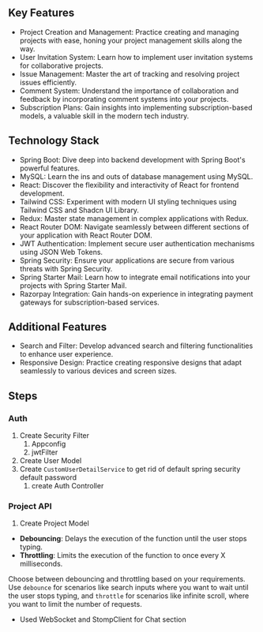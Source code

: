 ## Key Features

- Project Creation and Management: Practice creating and managing projects with ease, honing your project management skills along the way.
- User Invitation System: Learn how to implement user invitation systems for collaborative projects.
- Issue Management: Master the art of tracking and resolving project issues efficiently.
- Comment System: Understand the importance of collaboration and feedback by incorporating comment systems into your projects.
- Subscription Plans: Gain insights into implementing subscription-based models, a valuable skill in the modern tech industry.

  

## Technology Stack

- Spring Boot: Dive deep into backend development with Spring Boot's powerful features.
- MySQL: Learn the ins and outs of database management using MySQL.
- React: Discover the flexibility and interactivity of React for frontend development.
- Tailwind CSS: Experiment with modern UI styling techniques using Tailwind CSS and Shadcn UI Library.
- Redux: Master state management in complex applications with Redux.
- React Router DOM: Navigate seamlessly between different sections of your application with React Router DOM.
- JWT Authentication: Implement secure user authentication mechanisms using JSON Web Tokens.
- Spring Security: Ensure your applications are secure from various threats with Spring Security.
- Spring Starter Mail: Learn how to integrate email notifications into your projects with Spring Starter Mail.
- Razorpay Integration: Gain hands-on experience in integrating payment gateways for subscription-based services.

  

## Additional Features

- Search and Filter: Develop advanced search and filtering functionalities to enhance user experience.
- Responsive Design: Practice creating responsive designs that adapt seamlessly to various devices and screen sizes.


## Steps

### Auth

1. Create Security Filter
	1. Appconfig
	2. jwtFilter
2. Create User Model
3. Create `CustomUserDetailService` to get rid of default spring security default password
	1. create Auth Controller

### Project API
1. Create Project Model

- **Debouncing**: Delays the execution of the function until the user stops typing.
- **Throttling**: Limits the execution of the function to once every X milliseconds.

Choose between debouncing and throttling based on your requirements. Use `debounce` for scenarios like search inputs where you want to wait until the user stops typing, and `throttle` for scenarios like infinite scroll, where you want to limit the number of requests.


- Used WebSocket and StompClient for Chat section